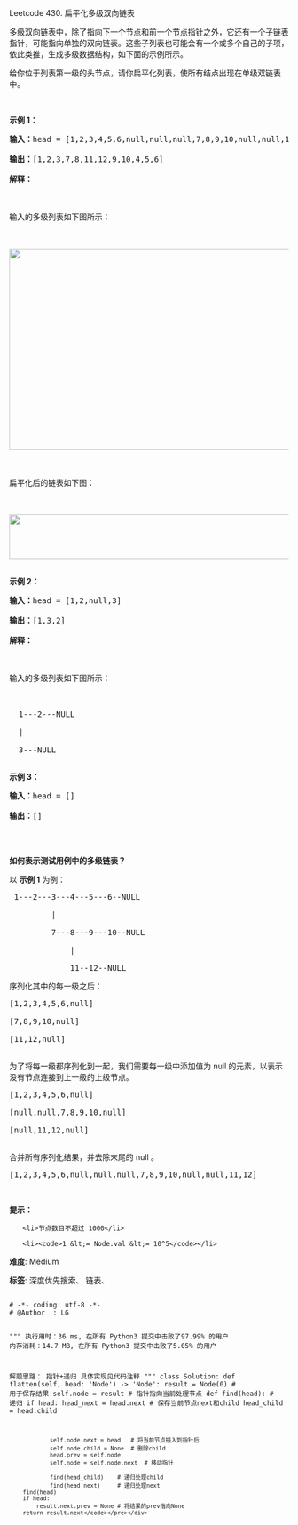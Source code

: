 Leetcode 430. 扁平化多级双向链表
<p>多级双向链表中，除了指向下一个节点和前一个节点指针之外，它还有一个子链表指针，可能指向单独的双向链表。这些子列表也可能会有一个或多个自己的子项，依此类推，生成多级数据结构，如下面的示例所示。</p>


<p>给你位于列表第一级的头节点，请你扁平化列表，使所有结点出现在单级双链表中。</p>



<p>&nbsp;</p>



<p><strong>示例 1：</strong></p>



<pre><strong>输入：</strong>head = [1,2,3,4,5,6,null,null,null,7,8,9,10,null,null,11,12]

<strong>输出：</strong>[1,2,3,7,8,11,12,9,10,4,5,6]

<strong>解释：

</strong>

输入的多级列表如下图所示：



<img src="https://assets.leetcode-cn.com/aliyun-lc-upload/uploads/2018/10/12/multilevellinkedlist.png" style="height: 363px; width: 640px;">



扁平化后的链表如下图：



<img src="https://assets.leetcode-cn.com/aliyun-lc-upload/uploads/2018/10/12/multilevellinkedlistflattened.png" style="height: 80px; width: 1100px;">

</pre>



<p><strong>示例 2：</strong></p>



<pre><strong>输入：</strong>head = [1,2,null,3]

<strong>输出：</strong>[1,3,2]

<strong>解释：



</strong>输入的多级列表如下图所示：



  1---2---NULL

  |

  3---NULL

</pre>



<p><strong>示例 3：</strong></p>



<pre><strong>输入：</strong>head = []

<strong>输出：</strong>[]

</pre>



<p>&nbsp;</p>



<p><strong>如何表示测试用例中的多级链表？</strong></p>



<p>以 <strong>示例 1</strong> 为例：</p>



<pre> 1---2---3---4---5---6--NULL

         |

         7---8---9---10--NULL

             |

             11--12--NULL</pre>



<p>序列化其中的每一级之后：</p>



<pre>[1,2,3,4,5,6,null]

[7,8,9,10,null]

[11,12,null]

</pre>



<p>为了将每一级都序列化到一起，我们需要每一级中添加值为 null 的元素，以表示没有节点连接到上一级的上级节点。</p>



<pre>[1,2,3,4,5,6,null]

[null,null,7,8,9,10,null]

[null,11,12,null]

</pre>



<p>合并所有序列化结果，并去除末尾的 null 。</p>



<pre>[1,2,3,4,5,6,null,null,null,7,8,9,10,null,null,11,12]</pre>



<p>&nbsp;</p>



<p><strong>提示：</strong></p>



<ul>

	<li>节点数目不超过 1000</li>

	<li><code>1 &lt;= Node.val &lt;= 10^5</code></li>

</ul>





 **难度**: Medium



 **标签**: 深度优先搜索、 链表、 





<div class="hcb_wrap">
<pre class="prism undefined-numbers lang-python" data-lang="Python"><code>
# -*- coding: utf-8 -*-
# @Author  : LG

"""
执行用时：36 ms, 在所有 Python3 提交中击败了97.99% 的用户
内存消耗：14.7 MB, 在所有 Python3 提交中击败了5.05% 的用户

解题思路：
    指针+递归
    具体实现见代码注释
"""
class Solution:
    def flatten(self, head: 'Node') -> 'Node':
        result = Node(0)    # 用于保存结果
        self.node = result  # 指针指向当前处理节点
        def find(head): # 递归
            if head:
                head_next = head.next   # 保存当前节点next和child
                head_child = head.child

                self.node.next = head   # 将当前节点插入到指针后
                self.node.child = None  # 删除child
                head.prev = self.node
                self.node = self.node.next  # 移动指针

                find(head_child)    # 递归处理child
                find(head_next)     # 递归处理next
        find(head)
        if head:
            result.next.prev = None # 将结果的prev指向None
        return result.next</code></pre></div>
